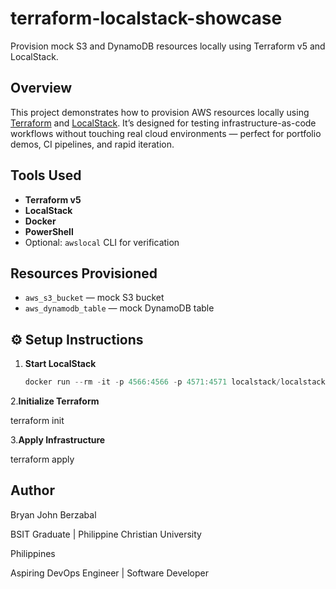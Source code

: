 # terraform-localstack-showcase

Provision mock S3 and DynamoDB resources locally using Terraform v5 and LocalStack.


##  Overview

This project demonstrates how to provision AWS resources locally using [Terraform](https://www.terraform.io/) and [LocalStack](https://docs.localstack.cloud/). It’s designed for testing infrastructure-as-code workflows without touching real cloud environments — perfect for portfolio demos, CI pipelines, and rapid iteration.



##  Tools Used

- **Terraform v5**
- **LocalStack**
- **Docker**
- **PowerShell**
- Optional: `awslocal` CLI for verification



##  Resources Provisioned

- `aws_s3_bucket` — mock S3 bucket
- `aws_dynamodb_table` — mock DynamoDB table



## ⚙️ Setup Instructions

1. **Start LocalStack**  
   ```powershell
   docker run --rm -it -p 4566:4566 -p 4571:4571 localstack/localstack
   ```

2.**Initialize Terraform**
   
terraform init

3.**Apply Infrastructure**

terraform apply

## Author

Bryan John  Berzabal

BSIT Graduate | Philippine Christian University   

Philippines

Aspiring DevOps Engineer | Software Developer










